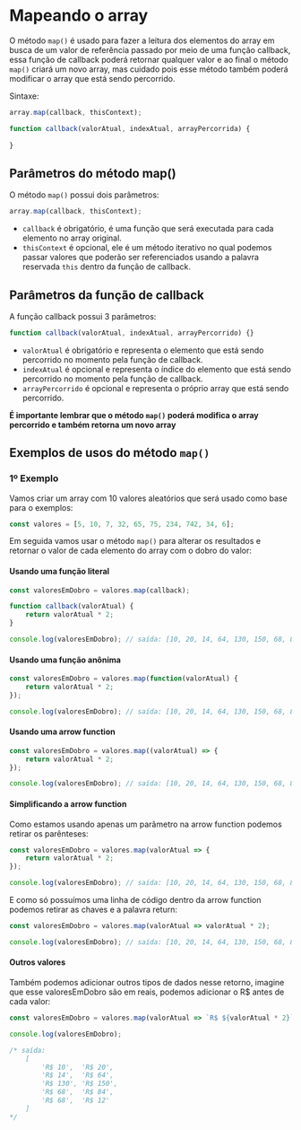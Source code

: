 # Mapeando o array

O método `map()` é usado para fazer a leitura dos elementos do array em busca de um valor de referência passado por meio de uma função callback, essa função de callback poderá retornar qualquer valor e ao final o método `map()` criará um novo array, mas cuidado pois esse método também poderá modificar o array que está sendo percorrido.

Sintaxe:

```js
array.map(callback, thisContext);

function callback(valorAtual, indexAtual, arrayPercorrida) {
    
}
```

## Parâmetros do método map()

O método `map()` possui dois parâmetros:

```js
array.map(callback, thisContext);
```

* `callback` é obrigatório, é uma função que será executada para cada elemento no array original.
* `thisContext` é opcional, ele é um método iterativo no qual podemos passar valores que poderão ser referenciados usando a palavra reservada `this` dentro da função de callback.

## Parâmetros da função de callback

A função callback possui 3 parâmetros:

```js
function callback(valorAtual, indexAtual, arrayPercorrido) {}
```

* `valorAtual` é obrigatório e representa o elemento que está sendo percorrido no momento pela função de callback.
* `indexAtual` é opcional e representa o índice do elemento que está sendo percorrido no momento pela função de callback.
* `arrayPercorrido` é opcional e representa o próprio array que está sendo percorrido.

**É importante lembrar que o método `map()` poderá modifica o array percorrido e também retorna um novo array**

## Exemplos de usos do método `map()`

### 1º Exemplo

Vamos criar um array com 10 valores aleatórios que será usado como base para o exemplos:

```js
const valores = [5, 10, 7, 32, 65, 75, 234, 742, 34, 6];
```

Em seguida vamos usar o método `map()` para alterar os resultados e retornar o valor de cada elemento do array com o dobro do valor:

#### Usando uma função literal

```js
const valoresEmDobro = valores.map(callback);

function callback(valorAtual) {
    return valorAtual * 2;
}

console.log(valoresEmDobro); // saída: [10, 20, 14, 64, 130, 150, 68, 84, 68,  12]
```

#### Usando uma função anônima

```js
const valoresEmDobro = valores.map(function(valorAtual) {
    return valorAtual * 2;
});

console.log(valoresEmDobro); // saída: [10, 20, 14, 64, 130, 150, 68, 84, 68,  12]
```

#### Usando uma arrow function

```js
const valoresEmDobro = valores.map((valorAtual) => {
    return valorAtual * 2;
});

console.log(valoresEmDobro); // saída: [10, 20, 14, 64, 130, 150, 68, 84, 68,  12]
```

#### Simplificando a arrow function

Como estamos usando apenas um parâmetro na arrow function podemos retirar os parênteses:

```js
const valoresEmDobro = valores.map(valorAtual => {
    return valorAtual * 2;
});

console.log(valoresEmDobro); // saída: [10, 20, 14, 64, 130, 150, 68, 84, 68,  12]
```

E como só possuímos uma linha de código dentro da arrow function podemos retirar as chaves e a palavra return:

```js
const valoresEmDobro = valores.map(valorAtual => valorAtual * 2);

console.log(valoresEmDobro); // saída: [10, 20, 14, 64, 130, 150, 68, 84, 68,  12]
```

#### Outros valores

Também podemos adicionar outros tipos de dados nesse retorno, imagine que esse valoresEmDobro são em reais, podemos adicionar o R$ antes de cada valor:

```js
const valoresEmDobro = valores.map(valorAtual => `R$ ${valorAtual * 2}`);

console.log(valoresEmDobro);

/* saída:
    [
        'R$ 10',  'R$ 20',
        'R$ 14',  'R$ 64',
        'R$ 130', 'R$ 150',
        'R$ 68',  'R$ 84',
        'R$ 68',  'R$ 12'
    ]
*/
```
